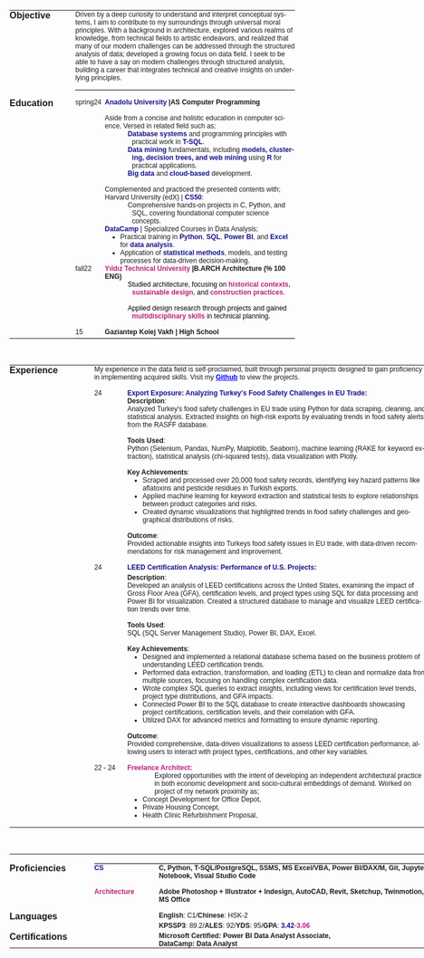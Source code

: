 <html>

<head>
<meta http-equiv=Content-Type content="text/html; charset=Windows-1254">
<meta name=Generator content="Microsoft Word 15 (filtered)">
<style>
<!--
 /* Font Definitions */
 @font-face
	{font-family:Wingdings;
	panose-1:5 0 0 0 0 0 0 0 0 0;}
@font-face
	{font-family:"Cambria Math";
	panose-1:2 4 5 3 5 4 6 3 2 4;}
@font-face
	{font-family:"Century Gothic";
	panose-1:2 11 5 2 2 2 2 2 2 4;}
@font-face
	{font-family:JosefinSlab-Thin;
	panose-1:0 0 0 0 0 0 0 0 0 0;}
 /* Style Definitions */
 p.MsoNormal, li.MsoNormal, div.MsoNormal
	{margin:0cm;
	font-size:9.0pt;
	font-family:"Century Gothic",sans-serif;}
h1
	{margin:0cm;
	page-break-after:avoid;
	font-size:12.0pt;
	font-family:"Century Gothic",sans-serif;}
h2
	{margin:0cm;
	page-break-after:avoid;
	font-size:9.0pt;
	font-family:"Century Gothic",sans-serif;}
h3
	{margin-top:0cm;
	margin-right:0cm;
	margin-bottom:3.0pt;
	margin-left:28.8pt;
	text-indent:-14.4pt;
	page-break-after:avoid;
	font-size:9.0pt;
	font-family:"Century Gothic",sans-serif;
	font-weight:normal;}
p.MsoFooter, li.MsoFooter, div.MsoFooter
	{margin:0cm;
	font-size:9.0pt;
	font-family:"Century Gothic",sans-serif;}
a:link, span.MsoHyperlink
	{color:blue;
	text-decoration:underline;}
p.MsoListParagraph, li.MsoListParagraph, div.MsoListParagraph
	{margin-top:0cm;
	margin-right:0cm;
	margin-bottom:0cm;
	margin-left:36.0pt;
	font-size:9.0pt;
	font-family:"Century Gothic",sans-serif;}
p.MsoListParagraphCxSpFirst, li.MsoListParagraphCxSpFirst, div.MsoListParagraphCxSpFirst
	{margin-top:0cm;
	margin-right:0cm;
	margin-bottom:0cm;
	margin-left:36.0pt;
	font-size:9.0pt;
	font-family:"Century Gothic",sans-serif;}
p.MsoListParagraphCxSpMiddle, li.MsoListParagraphCxSpMiddle, div.MsoListParagraphCxSpMiddle
	{margin-top:0cm;
	margin-right:0cm;
	margin-bottom:0cm;
	margin-left:36.0pt;
	font-size:9.0pt;
	font-family:"Century Gothic",sans-serif;}
p.MsoListParagraphCxSpLast, li.MsoListParagraphCxSpLast, div.MsoListParagraphCxSpLast
	{margin-top:0cm;
	margin-right:0cm;
	margin-bottom:0cm;
	margin-left:36.0pt;
	font-size:9.0pt;
	font-family:"Century Gothic",sans-serif;}
.MsoChpDefault
	{font-size:10.0pt;}
 /* Page Definitions */
 @page WordSection1
	{size:612.0pt 792.0pt;
	margin:1.0cm 1.0cm 1.0cm 1.0cm;}
div.WordSection1
	{page:WordSection1;}
 /* List Definitions */
 ol
	{margin-bottom:0cm;}
ul
	{margin-bottom:0cm;}
-->
</style>

</head>

<body lang=EN-US link=blue vlink=purple style='word-wrap:break-word'>

<div class=WordSection1>

<p class=MsoNormal>&nbsp;</p>

<table class=MsoNormalTable border=0 cellspacing=0 cellpadding=0
 style='border-collapse:collapse'>
 <tr style='height:43.4pt'>
  <td width=126 valign=top style='width:94.5pt;padding:0cm 0cm 0cm 0cm;
  height:43.4pt'>
  <h1>Objective</h1>
  </td>
  <td width=24 valign=top style='width:18.0pt;padding:0cm 0cm 0cm 0cm;
  height:43.4pt'>
  <p class=MsoNormal>&nbsp;</p>
  </td>
  <td width=587 colspan=2 valign=top style='width:440.35pt;padding:0cm 0cm 0cm 0cm;
  height:43.4pt'>
  <p class=MsoNormal>Driven by a deep curiosity to understand and interpret
  conceptual systems, I aim to contribute to my surroundings through universal
  moral principles. With a background in architecture, explored various realms
  of knowledge, from technical fields to artistic endeavors, and realized that
  many of our modern challenges can be addressed through the structured
  analysis of data; developed a growing focus on data field. I seek to be able
  to have a say on modern challenges through structured analysis, building a
  career that integrates technical and creative insights on underlying
  principles.</p>
  </td>
 </tr>
 <tr style='height:3.0pt'>
  <td width=126 valign=top style='width:94.5pt;padding:0cm 0cm 0cm 0cm;
  height:3.0pt'>
  <p class=MsoNormal>&nbsp;</p>
  </td>
  <td width=24 valign=top style='width:18.0pt;padding:0cm 0cm 0cm 0cm;
  height:3.0pt'>
  <p class=MsoNormal>&nbsp;</p>
  </td>
  <td width=587 colspan=2 valign=top style='width:440.35pt;border:none;
  border-bottom:solid windowtext 1.0pt;padding:0cm 0cm 0cm 0cm;height:3.0pt'>
  <p class=MsoNormal>&nbsp;</p>
  </td>
 </tr>
 <tr style='height:2.5pt'>
  <td width=126 valign=top style='width:94.5pt;padding:0cm 0cm 0cm 0cm;
  height:2.5pt'>
  <p class=MsoNormal>&nbsp;</p>
  </td>
  <td width=24 valign=top style='width:18.0pt;padding:0cm 0cm 0cm 0cm;
  height:2.5pt'>
  <p class=MsoNormal>&nbsp;</p>
  </td>
  <td width=587 colspan=2 valign=top style='width:440.35pt;border:none;
  padding:0cm 0cm 0cm 0cm;height:2.5pt'>
  <p class=MsoNormal>&nbsp;</p>
  </td>
 </tr>
 <tr style='height:5.0cm'>
  <td width=126 valign=top style='width:94.5pt;padding:0cm 0cm 0cm 0cm;
  height:5.0cm'>
  <h1>Education</h1>
  </td>
  <td width=24 valign=top style='width:18.0pt;padding:0cm 0cm 0cm 0cm;
  height:5.0cm'>
  <p class=MsoNormal>&nbsp;</p>
  </td>
  <td width=58 valign=top style='width:43.45pt;padding:0cm 0cm 0cm 0cm;
  height:5.0cm'>
  <p class=MsoNormal>spring24</p>
  </td>
  <td width=529 valign=top style='width:14.0cm;padding:0cm 0cm 0cm 0cm;
  height:5.0cm'>
  <h2><span style='color:#15128A'>Anadolu University</span><span
  style='color:#548DD4'> </span>|AS Computer Programming</h2>
  <p class=MsoNormal><br>
  Aside from a concise and holistic education in computer science, Versed in
  related field such as;</p>
  <p class=MsoListParagraphCxSpFirst style='text-indent:-18.0pt'><span
  style='font-family:Symbol'><span style='font:7.0pt "Times New Roman"'>&nbsp;&nbsp;&nbsp;&nbsp;&nbsp;&nbsp;
  </span></span><b><span style='color:#15128A'>Database systems</span></b> and
  programming principles with practical work in <b><span style='color:#15128A'>T-SQL</span></b>.</p>
  <p class=MsoListParagraphCxSpMiddle style='text-indent:-18.0pt'><span
  style='font-family:Symbol'><span style='font:7.0pt "Times New Roman"'>&nbsp;&nbsp;&nbsp;&nbsp;&nbsp;&nbsp;
  </span></span><b><span style='color:#15128A'>Data mining</span></b><span
  style='color:#15128A'> </span>fundamentals, including <b><span
  style='color:#15128A'>models, clustering, decision trees, and web mining</span></b>
  using <b><span style='color:#15128A'>R</span></b> for practical applications.</p>
  <p class=MsoListParagraphCxSpLast style='text-indent:-18.0pt'><span
  style='font-family:Symbol'><span style='font:7.0pt "Times New Roman"'>&nbsp;&nbsp;&nbsp;&nbsp;&nbsp;&nbsp;
  </span></span><b><span style='color:#15128A'>Big data </span></b>and <b><span
  style='color:#15128A'>cloud-based</span></b><span style='color:#15128A'> </span>development.</p>
  <p class=MsoNormal>&nbsp;</p>
  <p class=MsoNormal>Complemented and practiced the presented contents with;</p>
  <p class=MsoNormal> Harvard University (edX) | <b><span
  style='color:#15128A'>CS50</span></b>:</p>
  <p class=MsoListParagraph style='text-indent:-18.0pt'><span style='font-family:
  Symbol'><span style='font:7.0pt "Times New Roman"'>&nbsp;&nbsp;&nbsp;&nbsp;&nbsp;&nbsp;
  </span></span>Comprehensive hands-on projects in C, Python, and SQL, covering
  foundational computer science concepts.</p>
  <p class=MsoNormal> <b><span style='color:#15128A'>DataCamp</span></b>
  | Specialized Courses in Data Analysis;</p>
  <ul style='margin-top:0cm' type=disc>
   <li class=MsoNormal>Practical training in <b><span style='color:#15128A'>Python</span></b>,
       <b><span style='color:#15128A'>SQL</span></b>, <b><span
       style='color:#15128A'>Power BI</span></b>, and <b><span
       style='color:#15128A'>Excel</span></b> for <b><span style='color:#15128A'>data
       analysis</span></b>.</li>
   <li class=MsoNormal>Application of <b><span style='color:#15128A'>statistical
       methods</span></b>, models, and testing processes for data-driven
       decision-making.</li>
  </ul>
  </td>
 </tr>
 <tr style='height:63.0pt'>
  <td width=126 valign=top style='width:94.5pt;padding:0cm 0cm 0cm 0cm;
  height:63.0pt'>
  <h1>&nbsp;</h1>
  </td>
  <td width=24 valign=top style='width:18.0pt;padding:0cm 0cm 0cm 0cm;
  height:63.0pt'>
  <p class=MsoNormal>&nbsp;</p>
  </td>
  <td width=58 valign=top style='width:43.45pt;padding:0cm 0cm 0cm 0cm;
  height:63.0pt'>
  <p class=MsoNormal>fall22 </p>
  <p class=MsoNormal>&nbsp;</p>
  </td>
  <td width=529 valign=top style='width:14.0cm;padding:0cm 0cm 0cm 0cm;
  height:63.0pt'>
  <p class=MsoNormal><b><span style='color:#B8207A'>Yıldız Technical University</span></b><b>
  |B.ARCH Architecture (% 100 ENG)</b></p>
  <p class=MsoListParagraph style='text-indent:-18.0pt;text-autospace:none'><span
  style='font-family:Symbol;color:black'><span style='font:7.0pt "Times New Roman"'>&nbsp;&nbsp;&nbsp;&nbsp;&nbsp;&nbsp;
  </span></span><span style='color:black'>Studied architecture, focusing on </span><b><span
  style='color:#B8207A'>historical contexts</span></b><span style='color:black'>,
  </span><b><span style='color:#B8207A'>sustainable design</span></b><span
  style='color:black'>, and </span><b><span style='color:#B8207A'>construction practices</span></b><span
  style='color:black'>.</span></p>
  <p class=MsoNormal style='text-autospace:none'><span style='color:black'>&nbsp;</span></p>
  <p class=MsoListParagraph style='text-indent:-18.0pt;text-autospace:none'><span
  style='font-family:Symbol;color:black'><span style='font:7.0pt "Times New Roman"'>&nbsp;&nbsp;&nbsp;&nbsp;&nbsp;&nbsp;
  </span></span><span style='color:black'>Applied design research through
  projects and gained </span><b><span style='color:#B8207A'>multidisciplinary
  skills</span></b><span style='color:black'> in technical planning.</span></p>
  <p class=MsoNormal style='text-autospace:none'><span style='color:black'>&nbsp;</span></p>
  </td>
 </tr>
 <tr style='height:4.8pt'>
  <td width=126 valign=top style='width:94.5pt;padding:0cm 0cm 0cm 0cm;
  height:4.8pt'>
  <h1>&nbsp;</h1>
  </td>
  <td width=24 valign=top style='width:18.0pt;padding:0cm 0cm 0cm 0cm;
  height:4.8pt'>
  <p class=MsoNormal>&nbsp;</p>
  </td>
  <td width=58 valign=top style='width:43.45pt;border:none;border-bottom:solid windowtext 1.0pt;
  padding:0cm 0cm 0cm 0cm;height:4.8pt'>
  <p class=MsoNormal>15</p>
  </td>
  <td width=529 valign=top style='width:14.0cm;border:none;border-bottom:solid windowtext 1.0pt;
  padding:0cm 0cm 0cm 0cm;height:4.8pt'>
  <h2>Gaziantep Kolej Vakfı | High School</h2>
  </td>
 </tr>
</table>

<p class=MsoNormal>&nbsp;</p>

<table class=MsoNormalTable border=0 cellspacing=0 cellpadding=0 width=737
 style='width:552.85pt;border-collapse:collapse'>
 <tr>
  <td width=126 valign=top style='width:94.25pt;padding:0cm 0cm 0cm 0cm'>
  <h1>Experience</h1>
  </td>
  <td width=24 valign=top style='width:18.0pt;padding:0cm 0cm 0cm 0cm'>
  <p class=MsoNormal>&nbsp;</p>
  </td>
  <td width=587 colspan=2 valign=top style='width:440.6pt;padding:0cm 0cm 0cm 0cm'>
  <p class=MsoNormal>My experience in the data field is self-proclaimed, built
  through personal projects designed to gain proficiency in implementing
  acquired skills. Visit my <a
  href="https://github.com/medicineman11/Data_Projects_Portfolio.git"><b>Github</b></a>
  to view the projects.</p>
  <p class=MsoNormal>&nbsp;</p>
  </td>
 </tr>
 <tr>
  <td width=126 valign=top style='width:94.25pt;padding:0cm 0cm 0cm 0cm'>
  <p class=MsoNormal>&nbsp;</p>
  </td>
  <td width=24 valign=top style='width:18.0pt;padding:0cm 0cm 0cm 0cm'>
  <p class=MsoNormal>&nbsp;</p>
  </td>
  <td width=58 valign=top style='width:43.7pt;padding:0cm 0cm 0cm 0cm'>
  <p class=MsoNormal>24</p>
  </td>
  <td width=529 valign=top style='width:14.0cm;padding:0cm 0cm 0cm 0cm'>
  <p class=MsoNormal><b><span style='color:#15128A'>Export Exposure: Analyzing
  Turkey's Food Safety Challenges in EU Trade:</span></b></p>
  <p class=MsoNormal><b>Description</b>: </p>
  <p class=MsoNormal>Analyzed Turkey's food safety challenges in EU trade using
  Python for data scraping, cleaning, and statistical analysis. Extracted
  insights on high-risk exports by evaluating trends in food safety alerts from
  the RASFF database.</p>
  <p class=MsoNormal>&nbsp;</p>
  <p class=MsoNormal><b>Tools Used</b>: </p>
  <p class=MsoNormal>Python (Selenium, Pandas, NumPy, Matplotlib, Seaborn),
  machine learning (RAKE for keyword extraction), statistical analysis
  (chi-squared tests), data visualization with Plotly.</p>
  <p class=MsoNormal>&nbsp;</p>
  <p class=MsoNormal><b>Key Achievements</b>:</p>
  <ul style='margin-top:0cm' type=disc>
   <li class=MsoNormal>Scraped and processed over 20,000 food safety records,
       identifying key hazard patterns like aflatoxins and pesticide residues
       in Turkish exports.</li>
   <li class=MsoNormal>Applied machine learning for keyword extraction and
       statistical tests to explore relationships between product categories
       and risks.</li>
   <li class=MsoNormal>Created dynamic visualizations that highlighted trends
       in food safety challenges and geographical distributions of risks.</li>
  </ul>
  <p class=MsoNormal style='margin-left:36.0pt'>&nbsp;</p>
  <p class=MsoNormal><b>Outcome</b>:</p>
  <p class=MsoNormal>Provided actionable insights into Turkeys food safety
  issues in EU trade, with data-driven recommendations for risk management and
  improvement.</p>
  <p class=MsoNormal>&nbsp;</p>
  </td>
 </tr>
 <tr>
  <td width=126 valign=top style='width:94.25pt;padding:0cm 0cm 0cm 0cm'>
  <p class=MsoNormal>&nbsp;</p>
  </td>
  <td width=24 valign=top style='width:18.0pt;padding:0cm 0cm 0cm 0cm'>
  <p class=MsoNormal>&nbsp;</p>
  </td>
  <td width=58 valign=top style='width:43.7pt;padding:0cm 0cm 0cm 0cm'>
  <p class=MsoNormal>24</p>
  </td>
  <td width=529 valign=top style='width:14.0cm;padding:0cm 0cm 0cm 0cm'>
  <h3 style='margin-left:0cm;text-indent:0cm'><b><span style='color:#15128A'>LEED
  Certification Analysis: Performance of U.S. Projects:</span></b></h3>
  <p class=MsoNormal><b>Description</b>:</p>
  <p class=MsoNormal>Developed an analysis of LEED certifications across the United
  States, examining the impact of Gross Floor Area (GFA), certification levels,
  and project types using SQL for data processing and Power BI for
  visualization. Created a structured database to manage and visualize LEED
  certification trends over time.</p>
  <p class=MsoNormal>&nbsp;</p>
  <p class=MsoNormal><b>Tools Used</b>:</p>
  <p class=MsoNormal>SQL (SQL Server Management Studio), Power BI, DAX, Excel.</p>
  <p class=MsoNormal>&nbsp;</p>
  <p class=MsoNormal><b>Key Achievements</b>:</p>
  <ul style='margin-top:0cm' type=disc>
   <li class=MsoNormal>Designed and implemented a relational database schema
       based on the business problem of understanding LEED certification
       trends.</li>
   <li class=MsoNormal>Performed data extraction, transformation, and loading
       (ETL) to clean and normalize data from multiple sources, focusing on
       handling complex certification data.</li>
   <li class=MsoNormal>Wrote complex SQL queries to extract insights, including
       views for certification level trends, project type distributions, and
       GFA impacts.</li>
   <li class=MsoNormal>Connected Power BI to the SQL database to create
       interactive dashboards showcasing project certifications, certification
       levels, and their correlation with GFA.</li>
   <li class=MsoNormal>Utilized DAX for advanced metrics and formatting to ensure
       dynamic reporting.</li>
  </ul>
  <p class=MsoNormal style='margin-left:36.0pt'>&nbsp;</p>
  <p class=MsoNormal><b>Outcome</b>:</p>
  <p class=MsoNormal>Provided comprehensive, data-driven visualizations to
  assess LEED certification performance, allowing users to interact with
  project types, certifications, and other key variables.</p>
  <p class=MsoNormal>&nbsp;</p>
  </td>
 </tr>
 <tr>
  <td width=126 valign=top style='width:94.25pt;padding:0cm 0cm 0cm 0cm'>
  <p class=MsoNormal>&nbsp;</p>
  </td>
  <td width=24 valign=top style='width:18.0pt;padding:0cm 0cm 0cm 0cm'>
  <p class=MsoNormal>&nbsp;</p>
  </td>
  <td width=58 valign=top style='width:43.7pt;padding:0cm 0cm 0cm 0cm'>
  <p class=MsoNormal>22 - 24</p>
  </td>
  <td width=529 valign=top style='width:14.0cm;padding:0cm 0cm 0cm 0cm'>
  <p class=MsoNormal><b><span style='color:#B8207A'>Freelance Architect:</span></b></p>
  <p class=MsoListParagraph>Explored opportunities with the intent of
  developing an independent architectural practice in both economic development
  and socio-cultural embeddings of demand. Worked on project of my network
  proximity as;</p>
  <ul style='margin-top:0cm' type=disc>
   <li class=MsoNormal>Concept Development for Office Depot,</li>
   <li class=MsoNormal>Private Housing Concept, </li>
   <li class=MsoNormal>Health Clinic Refurbishment Proposal, </li>
  </ul>
  <p class=MsoNormal>&nbsp;</p>
  </td>
 </tr>
</table>

<p class=MsoNormal>&nbsp;</p>

<table class=MsoNormalTable border=0 cellspacing=0 cellpadding=0 width=737
 style='width:552.85pt;border-collapse:collapse'>
 <tr style='height:12.6pt'>
  <td width=126 valign=top style='width:94.25pt;padding:0cm 0cm 0cm 0cm;
  height:12.6pt'>
  <p class=MsoNormal>&nbsp;</p>
  </td>
  <td width=24 valign=top style='width:18.0pt;padding:0cm 0cm 0cm 0cm;
  height:12.6pt'>
  <p class=MsoNormal>&nbsp;</p>
  </td>
  <td width=114 valign=top style='width:85.5pt;border:none;border-bottom:solid windowtext 1.0pt;
  padding:0cm 0cm 0cm 0cm;height:12.6pt'>
  <p class=MsoNormal>&nbsp;</p>
  </td>
  <td width=473 valign=top style='width:355.1pt;border:none;border-bottom:solid windowtext 1.0pt;
  padding:0cm 0cm 0cm 0cm;height:12.6pt'>
  <p class=MsoNormal>&nbsp;</p>
  </td>
 </tr>
 <tr>
  <td width=126 valign=top style='width:94.25pt;padding:0cm 0cm 0cm 0cm'>
  <h1>Proficiencies</h1>
  </td>
  <td width=24 valign=top style='width:18.0pt;padding:0cm 0cm 0cm 0cm'>
  <p class=MsoNormal>&nbsp;</p>
  </td>
  <td width=114 valign=top style='width:85.5pt;padding:0cm 0cm 0cm 0cm'>
  <p class=MsoNormal><b><span style='color:#15128A'>CS</span></b></p>
  </td>
  <td width=473 valign=top style='width:355.1pt;padding:0cm 0cm 0cm 0cm'>
  <p class=MsoNormal><b>C, Python, T-SQL/PostgreSQL, SSMS, MS Excel/VBA, Power
  BI/DAX/M, Git, Jupyter Notebook, Visual Studio Code</b></p>
  <p class=MsoNormal>&nbsp;</p>
  </td>
 </tr>
 <tr>
  <td width=126 valign=top style='width:94.25pt;padding:0cm 0cm 0cm 0cm'>
  <p class=MsoNormal>&nbsp;</p>
  </td>
  <td width=24 valign=top style='width:18.0pt;padding:0cm 0cm 0cm 0cm'>
  <p class=MsoNormal>&nbsp;</p>
  </td>
  <td width=114 valign=top style='width:85.5pt;padding:0cm 0cm 0cm 0cm'>
  <p class=MsoNormal><b><span style='color:#B8207A'>Architecture</span></b></p>
  </td>
  <td width=473 valign=top style='width:355.1pt;padding:0cm 0cm 0cm 0cm'>
  <p class=MsoNormal><b>Adobe Photoshop + Illustrator + Indesign, AutoCAD,
  Revit, Sketchup, Twinmotion, MS Office</b></p>
  <p class=MsoNormal>&nbsp;</p>
  </td>
 </tr>
 <tr>
  <td width=126 valign=top style='width:94.25pt;padding:0cm 0cm 0cm 0cm'>
  <p class=MsoNormal><b><span style='font-size:12.0pt'>Languages</span></b></p>
  </td>
  <td width=24 valign=top style='width:18.0pt;padding:0cm 0cm 0cm 0cm'>
  <p class=MsoNormal>&nbsp;</p>
  </td>
  <td width=114 valign=top style='width:85.5pt;padding:0cm 0cm 0cm 0cm'>
  <p class=MsoNormal>&nbsp;</p>
  </td>
  <td width=473 valign=top style='width:355.1pt;padding:0cm 0cm 0cm 0cm'>
  <p class=MsoNormal><b>English</b>: C1/<b>Chinese</b>: HSK-2</p>
  </td>
 </tr>
 <tr>
  <td width=126 valign=top style='width:94.25pt;padding:0cm 0cm 0cm 0cm'>
  <p class=MsoNormal><b><span style='font-size:12.0pt'>&nbsp;</span></b></p>
  </td>
  <td width=24 valign=top style='width:18.0pt;padding:0cm 0cm 0cm 0cm'>
  <p class=MsoNormal>&nbsp;</p>
  </td>
  <td width=114 valign=top style='width:85.5pt;padding:0cm 0cm 0cm 0cm'>
  <p class=MsoNormal>&nbsp;</p>
  </td>
  <td width=473 valign=top style='width:355.1pt;padding:0cm 0cm 0cm 0cm'>
  <p class=MsoNormal><b>KPSSP3</b>: 89.2/<b>ALES</b>: 92/<b>YDS</b>: 95/<b>GPA</b>:
  <b><span style='color:#15128A'>3.42</span></b>-<b><span style='color:#B8207A'>3.06</span></b></p>
  </td>
 </tr>
 <tr>
  <td width=126 valign=top style='width:94.25pt;padding:0cm 0cm 0cm 0cm'>
  <p class=MsoNormal><b><span style='font-size:12.0pt'>Certifications</span></b></p>
  </td>
  <td width=24 valign=top style='width:18.0pt;padding:0cm 0cm 0cm 0cm'>
  <p class=MsoNormal>&nbsp;</p>
  </td>
  <td width=114 valign=top style='width:85.5pt;padding:0cm 0cm 0cm 0cm'>
  <p class=MsoNormal>&nbsp;</p>
  </td>
  <td width=473 valign=top style='width:355.1pt;padding:0cm 0cm 0cm 0cm'>
  <p class=MsoNormal><b>Microsoft Certified: Power BI Data Analyst Associate,</b></p>
  <p class=MsoNormal><b>DataCamp: Data Analyst</b></p>
  </td>
 </tr>
</table>

<p class=MsoNormal>&nbsp;</p>

<p class=MsoNormal>&nbsp;</p>

</div>

</body>

</html>

